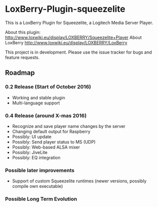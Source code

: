 # LoxBerry-Plugin-squeezelite
This is a LoxBerry Plugin for Squeezelite, a Logitech Media Server Player.

About this plugin: http://www.loxwiki.eu/display/LOXBERRY/Squeezelite+Player
About LoxBerry http://www.loxwiki.eu/display/LOXBERRY/LoxBerry 

This project is in development. Please use the issue tracker for bugs and feature requests.

## Roadmap
### 0.2 Release (Start of October 2016)
* Working and stable plugin
* Multi-language support

### 0.4 Release (around X-mas 2016)
* Recognize and save player name changes by the server
* Changing default output for Raspberry
* Possibly: UI update
* Possibly: Send player status to MS (UDP)
* Possibly: Web-based ALSA mixer 
* Possibly: JiveLite
* Possibly: EQ integration

### Possible later improvements
* Support of custom Squeezelite runtimes (newer versions, possibly compile own executable)

### Possible Long Term Evolution
